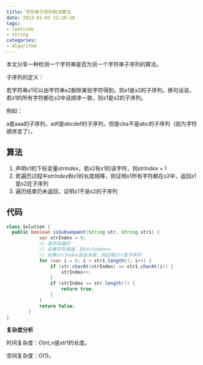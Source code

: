 ```yaml
---
title: 字符串子序列检测算法
date: 2023-01-05 12:36:10
tags:
- leetcode
- string
categories:
- Algorithm
---
```


本文分享一种检测一个字符串是否为另一个字符串子序列的算法。

子序列的定义：

若字符串$s1$可以由字符串$s2$删除某些字符得到，则$s1$是$s2$的子序列。换句话说，若$s1$的所有字符都在$s2$中且顺序一致，则$s1$是$s2$的子序列。

例如：

a是aaa的子序列，adf是abcdef的子序列，但是cba不是abc的子序列（因为字符顺序变了）。

## 算法

1. 声明$s1$的下标变量$strIndex$，若$s2$有$s1$的该字符，则$strIndex+1$
2. 若遍历过程中$strIndex$和$s1$的长度相等，则证明$s1$所有字符都在$s2$中，返回$s1$是$s2$在子序列
3. 遍历结束仍未返回，证明$s1$不是$s2$的子序列

## 代码

```java
class Solution {
  public boolean isSubsequent(String str, String str1) {
            var strIndex = 0;
            // 逐字符遍历
            // 如果字符想通，则strIndex++
            // 如果strIndex到达末尾，则证明str是子序列
            for (var i = 0; i < str1.length(); i++) {
                if (str.charAt(strIndex) == str1.charAt(i)) {
                    strIndex++;
                }
                if (strIndex == str.length()) {
                    return true;
                }
            }
            return false;
        }
}
```

**复杂度分析**

时间复杂度：$O(n)$,$n$是$str1$的长度。

空间复杂度：$O(1)$。
